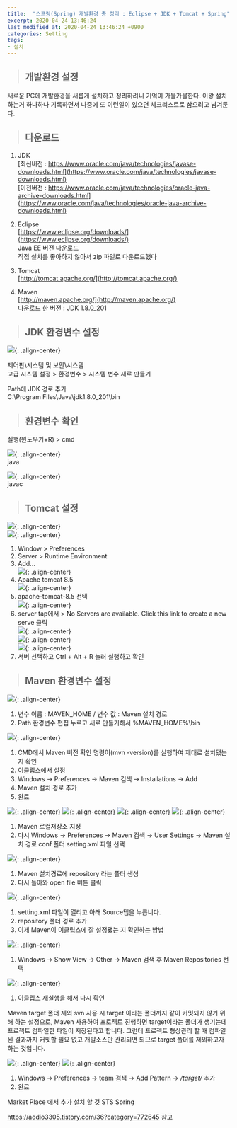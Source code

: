```yaml
---
title:  "스프링(Spring) 개발환경 총 정리 : Eclipse + JDK + Tomcat + Spring"
excerpt: 2020-04-24 13:46:24
last_modified_at: 2020-04-24 13:46:24 +0900
categories: Setting
tags:
- 설치
---
```


>## 개발환경 설정

새로운 PC에 개발환경을 새롭게 설치하고 정리하려니 기억이 가물가물한다.
이왕 설치하는거 하나하나 기록하면서 나중에 또 이런일이 있으면 체크리스트로 삼으려고 남겨둔다.


>## 다운로드

1. JDK  
  [최신버전 : https://www.oracle.com/java/technologies/javase-downloads.html](https://www.oracle.com/java/technologies/javase-downloads.html)  
  [이전버전 : https://www.oracle.com/java/technologies/oracle-java-archive-downloads.html](https://www.oracle.com/java/technologies/oracle-java-archive-downloads.html)  

1. Eclipse  
  [https://www.eclipse.org/downloads/](https://www.eclipse.org/downloads/)  
  Java EE 버전 다운로드  
  직접 설치를 좋아하지 않아서 zip 파일로 다운로드했다  

1. Tomcat  
  [http://tomcat.apache.org/](http://tomcat.apache.org/)  

1. Maven  
  [http://maven.apache.org/](http://maven.apache.org/)  
  다운로드 한 버전 : JDK 1.8.0_201  


>## JDK 환경변수 설정

![](/assets/images/set/set_12.JPG){: .align-center}

제어판\시스템 및 보안\시스템  
고급 시스템 설정 > 환경변수 > 시스템 변수 새로 만들기

Path에 JDK 경로 추가  
C:\Program Files\Java\jdk1.8.0_201\bin  


>## 환경변수 확인  

실행(윈도우키+R) > cmd  

![](/assets/images/set/set_02.JPG){: .align-center}  
java  

![](/assets/images/set/set_03.JPG){: .align-center}  
javac  


>## Tomcat 설정  

![](/assets/images/set/set_04.JPG){: .align-center}  
![](/assets/images/set/set_05.JPG){: .align-center}  
1. Window > Preferences  
1. Server > Runtime Environment  
1. Add...  
![](/assets/images/set/set_06.JPG){: .align-center}  
1. Apache tomcat 8.5  
![](/assets/images/set/set_07.JPG){: .align-center}  
1. apache-tomcat-8.5 선택  
![](/assets/images/set/set_08.JPG){: .align-center}  
1. server tap에서 > No Servers are available. Click this link to create a new serve 클릭  
![](/assets/images/set/set_09.JPG){: .align-center}  
![](/assets/images/set/set_10.JPG){: .align-center}  
![](/assets/images/set/set_11.JPG){: .align-center}  
1. 서버 선택하고 Ctrl + Alt + R 눌러 실행하고 확인  


>## Maven 환경변수 설정  

![](/assets/images/set/set_13.JPG){: .align-center}
1. 변수 이름 : MAVEN_HOME / 변수 값 : Maven 설치 경로
1. Path 환경변수 편집 누르고 새로 만들기해서 %MAVEN_HOME%\bin

![](/assets/images/set/set_14.JPG){: .align-center}
1. CMD에서 Maven 버전 확인 명령어(mvn -version)를 실행하여 제대로 설치됐는지 확인
1. 이클립스에서 설정
1. Windows → Preferences → Maven 검색 → Installations → Add
1. Maven 설치 경로 추가
1. 완료

![](/assets/images/set/set_15.JPG){: .align-center}
![](/assets/images/set/set_16.JPG){: .align-center}
![](/assets/images/set/set_17.JPG){: .align-center}
![](/assets/images/set/set_18.JPG){: .align-center}


1. Maven 로컬저장소 지정
1. 다시 Windows → Preferences → Maven 검색 → User Settings → Maven 설치 경로 conf 폴더 setting.xml 파일 선택

![](/assets/images/set/set_19.JPG){: .align-center}
1. Maven 설치경로에 repository 라는 폴더 생성
1. 다시 돌아와 open file 버튼 클릭

![](/assets/images/set/set_20.JPG){: .align-center}


1. setting.xml 파일이 열리고 아래 Source탭을 누릅니다.
1. <localRepository> repository 폴더 경로 </localRepository> 추가
1. 이제 Maven이 이클립스에 잘 설정됐는 지 확인하는 방법

![](/assets/images/set/set_21.JPG){: .align-center}
1. Windows → Show View → Other → Maven 검색 후 Maven Repositories 선택

![](/assets/images/set/set_22.JPG){: .align-center}
1. 이클립스 재실행을 해서 다시 확인


Maven target 폴더 제외
svn 사용 시 target 이라는 폴더까지 같이 커밋되지 않기 위해 하는 설정으로, Maven 사용하여 프로젝트 진행하면 target이라는 폴더가 생기는데 프로젝트 컴파일한 파일이 저장된다고 합니다. 그런데 프로젝트 형상관리 할 때 컴파일된 결과까지 커밋할 필요 없고 개발소스만 관리되면 되므로 target 폴더를 제외하고자 하는 것입니다.

![](/assets/images/set/set_23.JPG){: .align-center}
![](/assets/images/set/set_24.JPG){: .align-center}
1. Windows → Preferences → team 검색 → Add Pattern → */target/* 추가
2. 완료


Market Place 에서 추가 설치 할 것
STS Spring


https://addio3305.tistory.com/36?category=772645 참고

